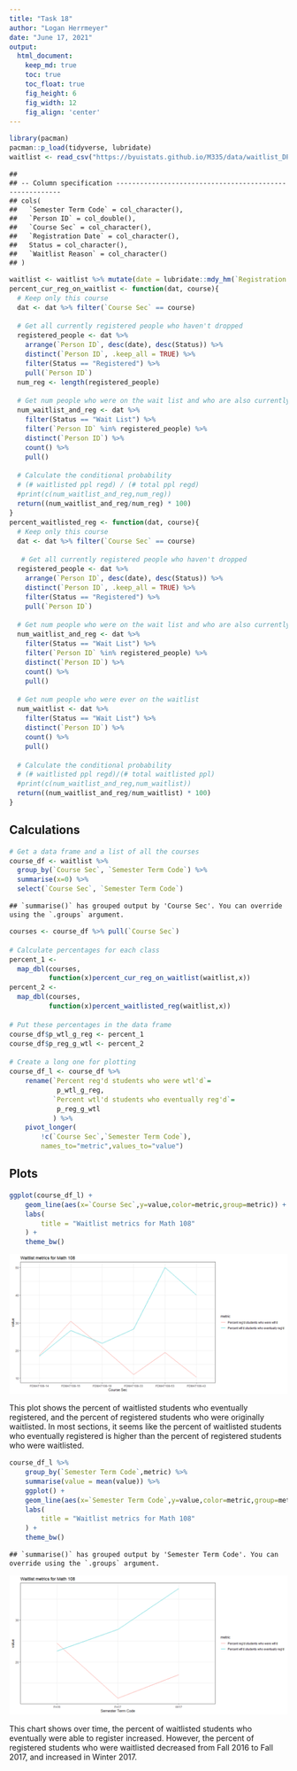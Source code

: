 ```yaml
---
title: "Task 18"
author: "Logan Herrmeyer"
date: "June 17, 2021"
output:
  html_document:  
    keep_md: true
    toc: true
    toc_float: true
    fig_height: 6
    fig_width: 12
    fig_align: 'center'
---
```





```r
library(pacman)
pacman::p_load(tidyverse, lubridate)
waitlist <- read_csv("https://byuistats.github.io/M335/data/waitlist_DP_108.csv")
```

```
## 
## -- Column specification --------------------------------------------------------
## cols(
##   `Semester Term Code` = col_character(),
##   `Person ID` = col_double(),
##   `Course Sec` = col_character(),
##   `Registration Date` = col_character(),
##   Status = col_character(),
##   `Waitlist Reason` = col_character()
## )
```

```r
waitlist <- waitlist %>% mutate(date = lubridate::mdy_hm(`Registration Date`))
percent_cur_reg_on_waitlist <- function(dat, course){
  # Keep only this course
  dat <- dat %>% filter(`Course Sec` == course)
  
  # Get all currently registered people who haven't dropped
  registered_people <- dat %>%
    arrange(`Person ID`, desc(date), desc(Status)) %>%
    distinct(`Person ID`, .keep_all = TRUE) %>%
    filter(Status == "Registered") %>%
    pull(`Person ID`)
  num_reg <- length(registered_people)
  
  # Get num people who were on the wait list and who are also currently registered
  num_waitlist_and_reg <- dat %>%
    filter(Status == "Wait List") %>%
    filter(`Person ID` %in% registered_people) %>%
    distinct(`Person ID`) %>%
    count() %>%
    pull()
  
  # Calculate the conditional probability
  # (# waitlisted ppl regd) / (# total ppl regd)
  #print(c(num_waitlist_and_reg,num_reg))
  return((num_waitlist_and_reg/num_reg) * 100)
}
percent_waitlisted_reg <- function(dat, course){
  # Keep only this course
  dat <- dat %>% filter(`Course Sec` == course)
  
   # Get all currently registered people who haven't dropped
  registered_people <- dat %>%
    arrange(`Person ID`, desc(date), desc(Status)) %>%
    distinct(`Person ID`, .keep_all = TRUE) %>%
    filter(Status == "Registered") %>%
    pull(`Person ID`)
  
  # Get num people who were on the wait list and who are also currently registered
  num_waitlist_and_reg <- dat %>%
    filter(Status == "Wait List") %>%
    filter(`Person ID` %in% registered_people) %>%
    distinct(`Person ID`) %>%
    count() %>%
    pull()
  
  # Get num people who were ever on the waitlist
  num_waitlist <- dat %>%
    filter(Status == "Wait List") %>%
    distinct(`Person ID`) %>%
    count() %>%
    pull()
  
  # Calculate the conditional probability
  # (# waitlisted ppl regd)/(# total waitlisted ppl)
  #print(c(num_waitlist_and_reg,num_waitlist))
  return((num_waitlist_and_reg/num_waitlist) * 100)
}
```

## Calculations

```r
# Get a data frame and a list of all the courses
course_df <- waitlist %>%
  group_by(`Course Sec`, `Semester Term Code`) %>%
  summarise(x=0) %>%
  select(`Course Sec`, `Semester Term Code`)
```

```
## `summarise()` has grouped output by 'Course Sec'. You can override using the `.groups` argument.
```

```r
courses <- course_df %>% pull(`Course Sec`)

# Calculate percentages for each class
percent_1 <-
  map_dbl(courses,
          function(x)percent_cur_reg_on_waitlist(waitlist,x))
percent_2 <- 
  map_dbl(courses,
          function(x)percent_waitlisted_reg(waitlist,x))

# Put these percentages in the data frame
course_df$p_wtl_g_reg <- percent_1
course_df$p_reg_g_wtl <- percent_2

# Create a long one for plotting
course_df_l <- course_df %>% 
    rename(`Percent reg'd students who were wtl'd`=
            p_wtl_g_reg,
           `Percent wtl'd students who eventually reg'd`=
            p_reg_g_wtl
           ) %>%
    pivot_longer(
        !c(`Course Sec`,`Semester Term Code`),
        names_to="metric",values_to="value")
```

## Plots


```r
ggplot(course_df_l) +
    geom_line(aes(x=`Course Sec`,y=value,color=metric,group=metric)) +
    labs(
        title = "Waitlist metrics for Math 108"
    ) +
    theme_bw()
```

![](task18_files/figure-html/unnamed-chunk-4-1.png)<!-- -->

This plot shows the percent of waitlisted students who eventually registered, and the percent of registered students who were originally waitlisted. In most sections, it seems like the percent of waitlisted students who eventually registered is higher than the percent of registered students who were waitlisted.


```r
course_df_l %>%
    group_by(`Semester Term Code`,metric) %>%
    summarise(value = mean(value)) %>%
    ggplot() +
    geom_line(aes(x=`Semester Term Code`,y=value,color=metric,group=metric)) +
    labs(
        title = "Waitlist metrics for Math 108"
    ) +
    theme_bw()
```

```
## `summarise()` has grouped output by 'Semester Term Code'. You can override using the `.groups` argument.
```

![](task18_files/figure-html/unnamed-chunk-5-1.png)<!-- -->

This chart shows over time, the percent of waitlisted students who eventually were able to register increased. However, the percent of registered students who were waitlisted decreased from Fall 2016 to Fall 2017, and increased in Winter 2017.
